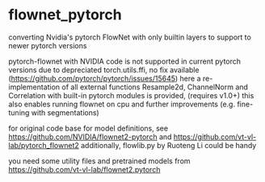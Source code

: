 # flownet_pytorch
converting Nvidia's pytorch FlowNet with only builtin layers to support to newer pytorch versions

 pytorch-flownet with NVIDIA code is not supported in current pytorch versions
 due to depreciated torch.utils.ffi, no fix available (https://github.com/pytorch/pytorch/issues/15645)
 here a re-implementation of all external functions Resample2d, ChannelNorm and Correlation
 with built-in pytorch modules is provided, (requires v1.0+)
 this also enables running flownet on cpu and further improvements (e.g. fine-tuning with segmentations)

 for original code base for model definitions, see https://github.com/NVIDIA/flownet2-pytorch
 and https://github.com/vt-vl-lab/pytorch_flownet2
 additionally, flowlib.py by Ruoteng Li could be handy

you need some utility files and pretrained models from https://github.com/vt-vl-lab/flownet2.pytorch

